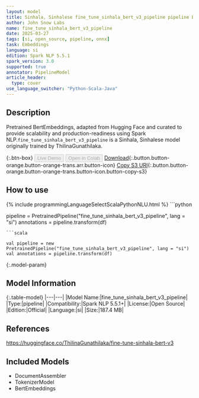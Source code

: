 ```yaml
---
layout: model
title: Sinhala, Sinhalese fine_tune_sinhala_bert_v3_pipeline pipeline BertEmbeddings from ThilinaGunathilaka
author: John Snow Labs
name: fine_tune_sinhala_bert_v3_pipeline
date: 2025-03-27
tags: [si, open_source, pipeline, onnx]
task: Embeddings
language: si
edition: Spark NLP 5.5.1
spark_version: 3.0
supported: true
annotator: PipelineModel
article_header:
  type: cover
use_language_switcher: "Python-Scala-Java"
---
```


## Description

Pretrained BertEmbeddings, adapted from Hugging Face and curated to provide scalability and production-readiness using Spark NLP.`fine_tune_sinhala_bert_v3_pipeline` is a Sinhala, Sinhalese model originally trained by ThilinaGunathilaka.

{:.btn-box}
<button class="button button-orange" disabled>Live Demo</button>
<button class="button button-orange" disabled>Open in Colab</button>
[Download](https://s3.amazonaws.com/auxdata.johnsnowlabs.com/public/models/fine_tune_sinhala_bert_v3_pipeline_si_5.5.1_3.0_1743110285399.zip){:.button.button-orange.button-orange-trans.arr.button-icon}
[Copy S3 URI](s3://auxdata.johnsnowlabs.com/public/models/fine_tune_sinhala_bert_v3_pipeline_si_5.5.1_3.0_1743110285399.zip){:.button.button-orange.button-orange-trans.button-icon.button-copy-s3}

## How to use



<div class="tabs-box" markdown="1">
{% include programmingLanguageSelectScalaPythonNLU.html %}
```python

pipeline = PretrainedPipeline("fine_tune_sinhala_bert_v3_pipeline", lang = "si")
annotations =  pipeline.transform(df)   

```
```scala

val pipeline = new PretrainedPipeline("fine_tune_sinhala_bert_v3_pipeline", lang = "si")
val annotations = pipeline.transform(df)

```
</div>

{:.model-param}
## Model Information

{:.table-model}
|---|---|
|Model Name:|fine_tune_sinhala_bert_v3_pipeline|
|Type:|pipeline|
|Compatibility:|Spark NLP 5.5.1+|
|License:|Open Source|
|Edition:|Official|
|Language:|si|
|Size:|187.4 MB|

## References

https://huggingface.co/ThilinaGunathilaka/fine-tune-sinhala-bert-v3

## Included Models

- DocumentAssembler
- TokenizerModel
- BertEmbeddings